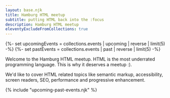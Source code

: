 ```yaml
---
layout: base.njk
title: Hamburg HTML meetup
subtitle: putting HTML back into the :focus
description: Hamburg HTML meetup
eleventyExcludeFromCollections: true
---
```

{%- set upcomingEvents = collections.events | upcoming | reverse | limit(5) -%}
{%- set pastEvents = collections.events | past | reverse | limit(5) -%}

Welcome to the Hamburg HTML meetup. HTML is the most underrated programming language. This is why it deserves a meetup :).

We'd like to cover HTML related topics like semantic markup, accessibility, screen readers, SEO, performance and progressive enhancement.

{% include "upcoming-past-events.njk" %}